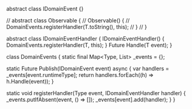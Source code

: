 abstract class IDomainEvent {}

// abstract class Observable<T extends IDomainEvent> {
//   Observable() {
//     DomainEvents.registerHandler(T.toString(), this);
//   }
// }

abstract class IDomainEventHandler<T extends IDomainEvent> {
  IDomainEventHandler() {
    DomainEvents.registerHandler(T, this);
  }
  Future Handle(T event);
}

class DomainEvents {
  static final Map<Type, List<IDomainEventHandler>> _events = {};

  static Future Publish(IDomainEvent event) async {
    var handlers = _events[event.runtimeType];
    return handlers.forEach((h) => h.Handle(event));
  }

  static void registerHandler(Type event, IDomainEventHandler handler) {
    _events.putIfAbsent(event, () => []);
    _events[event].add(handler);
  }
}
